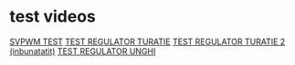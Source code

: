 # test videos

[SVPWM TEST](https://www.youtube.com/shorts/e6sFV_QKK5s)
[TEST REGULATOR TURATIE](https://www.youtube.com/watch?v=hBSoDN3g01I)
[TEST REGULATOR TURATIE 2 (inbunatatit)](https://youtu.be/JuA9LDYhpnA)
[TEST REGULATOR UNGHI](https://youtu.be/7h5hV9pNXEE)
